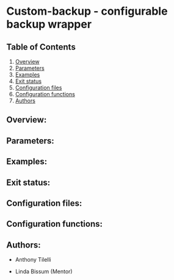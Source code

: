 # Custom-backup - configurable backup wrapper 

## Table of Contents
1. [Overview](#Overview)
2. [Parameters](#Parameters)
3. [Examples](#Examples)
4. [Exit status](#Exit_status)
5. [Configuration files](#Configuration_files)
6. [Configuration functions](#Configuration_functions)
7. [Authors](#Authors)

## Overview:                 <a name="Overview"></a>

## Parameters:               <a name="Parameters"></a>

## Examples:                 <a name="Examples"></a>

## Exit status:              <a name="Exit_status"></a>

## Configuration files:      <a name="Configuration_files"></a>

## Configuration functions:  <a name="Configuration_functions"></a>

## Authors:                  <a name="Authors"></a>
- Anthony Tilelli

- Linda Bissum (Mentor)

